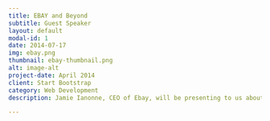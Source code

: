 ```yaml
---
title: EBAY and Beyond
subtitle: Guest Speaker
layout: default
modal-id: 1
date: 2014-07-17
img: ebay.png
thumbnail: ebay-thumbnail.png
alt: image-alt
project-date: April 2014
client: Start Bootstrap
category: Web Development
description: Jamie Ianonne, CEO of Ebay, will be presenting to us about his journey to the top of e-commerce and how his comany utilizes skills we use in our hackathon to make a difference in the world. Be sure not to miss this one.

---
```

